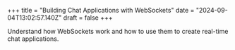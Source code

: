 +++
title = "Building Chat Applications with WebSockets"
date = "2024-09-04T13:02:57.140Z"
draft = false
+++

Understand how WebSockets work and how to use them to create real-time chat applications.
        